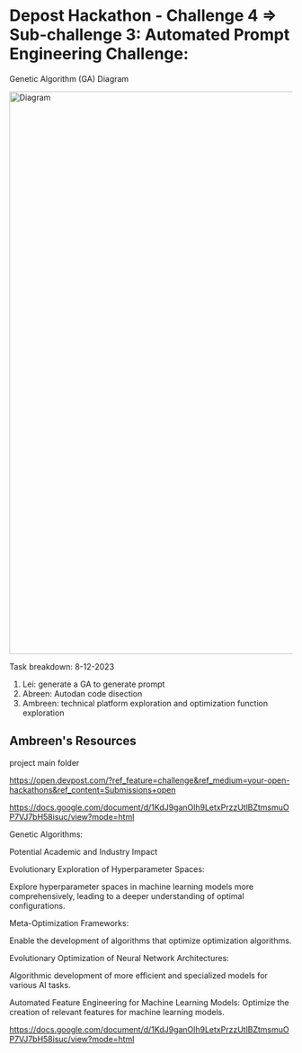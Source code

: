 # Depost Hackathon - Challenge 4 => Sub-challenge 3:  Automated Prompt Engineering Challenge:

Genetic Algorithm (GA) Diagram

<img width="1000" alt="Diagram" src="https://github.com/AbrrenC/Depost_Hackathon/assets/54808990/84d341dc-3699-4734-84b7-571bec8d804a">


Task breakdown: 8-12-2023

1. Lei:  generate a GA to generate prompt
2.  Abreen: Autodan code disection
3.  Ambreen: technical platform exploration and optimization function exploration


## Ambreen's Resources 
project main folder 

https://open.devpost.com/?ref_feature=challenge&ref_medium=your-open-hackathons&ref_content=Submissions+open

https://docs.google.com/document/d/1KdJ9ganOlh9LetxPrzzUtlBZtmsmuOP7VJ7bH58isuc/view?mode=html


Genetic Algorithms:

Potential Academic and Industry Impact

Evolutionary Exploration of Hyperparameter Spaces:

Explore hyperparameter spaces in machine learning models more comprehensively, leading to a deeper understanding of optimal configurations.

Meta-Optimization Frameworks:

Enable the development of algorithms that optimize optimization algorithms.

Evolutionary Optimization of Neural Network Architectures:

Algorithmic development of more efficient and specialized models for various AI tasks.

Automated Feature Engineering for Machine Learning Models:
Optimize the creation of relevant features for machine learning models.


https://docs.google.com/document/d/1KdJ9ganOlh9LetxPrzzUtlBZtmsmuOP7VJ7bH58isuc/view?mode=html




